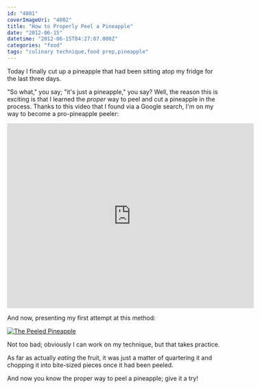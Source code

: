 ```yaml
---
id: "4001"
coverImageUri: "4002"
title: "How to Properly Peel a Pineapple"
date: "2012-06-15"
datetime: "2012-06-15T04:27:07.000Z"
categories: "food"
tags: "culinary technique,food prep,pineapple"
---
```


Today I finally cut up a pineapple that had been sitting atop my fridge for the last three days.

"So what," you say; "it's just a pineapple," you say? Well, the reason this is exciting is that I learned the _proper_ way to peel and cut a pineapple in the process. Thanks to this video that I found via a Google search, I'm on my way to become a pro-pineapple peeler:

<iframe width="575" height="431" src="http://www.youtube.com/embed/GViaOUTC3rY?rel=0" frameborder="0" allowfullscreen></iframe>

And now, presenting my first attempt at this method:

[![](http://assets.brandonmartinez.com/brandonmartinez/2012/06/20120614111-575x766.jpg "The Peeled Pineapple")](http://assets.brandonmartinez.com/brandonmartinez/2012/06/20120614111.jpg)

Not too bad; obviously I can work on my technique, but that takes practice.

As far as actually _eating_ the fruit, it was just a matter of quartering it and chopping it into bite-sized pieces once it had been peeled.

And now you know the proper way to peel a pineapple; give it a try!

